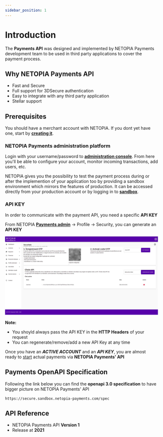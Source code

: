 ```yaml
---
sidebar_position: 1
---
```


# Introduction

The **Payments API**  was designed and implemented by NETOPIA Payments development team to be used in third party applications to cover the payment process.

## Why NETOPIA Payments API
-   Fast and Secure
-   Full support for 3DSecure authentication
-   Easy to integrate with any third party application 
-   Stellar support

## Prerequisites

You should have a merchant account with NETOPIA. If you dont yet have one, start by **[creating it](https://netopia-payments.com/register/)**.


### NETOPIA Payments administration platform
Login with your username/password to **[administration console](https://admin.netopia-payments.com/)**. From here you'll be able to configure your account, monitor incoming transactions, add users, etc.

NETOPIA gives you the possibility to test the payment process during or after the implemention of your application too by providing a sandbox environment which mirrors the features of production. It can be accessed directly from your production account or by logging in to **[sandbox](https://sandbox.netopia-payments.com)**.


### API KEY
In order to communicate with the payment API, you need a specific **API KEY**

From NETOPIA **[Payments admin](https://admin.netopia-payments.com/)** -> Profile -> Security, you can generate an **API KEY**

![Example banner](/img/apiKey.jpg)

**Note:** 
-   You shoyld always pass the API KEY in the **HTTP Headers** of your request 
-   You can regenerate/remove/add a new API Key at any time

Once you have an **_ACTIVE ACCOUNT_** and an **_API KEY_**, you are almost ready to [start](start/start-strc.md) actual payments via **NETOPIA Payments' API**


## Payments OpenAPI Specification
Following the link below you can find the **openapi 3.0 specification** to have bigger picture on NETOPIA Payments' API 

```
https://secure.sandbox.netopia-payments.com/spec
```

## API Reference
-   NETOPIA Payments API **Version 1** 
-   Release at **2021**
